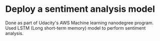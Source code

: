 # Deploy a sentiment analysis model
 
 Done as part of Udacity's AWS Machine learning nanodegree program.
 Used LSTM (Long short-term memory) model to perform sentiment analysis.
